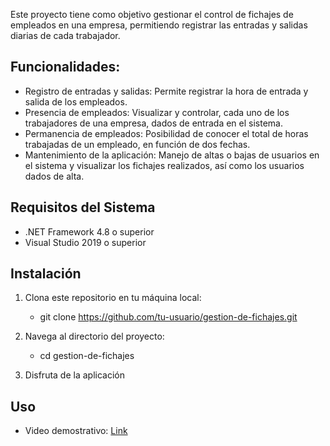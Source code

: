 Este proyecto tiene como objetivo gestionar el control de fichajes de empleados en una empresa, permitiendo registrar las entradas y salidas diarias de cada trabajador.

## Funcionalidades:

- Registro de entradas y salidas: Permite registrar la hora de entrada y salida de los empleados.
- Presencia de empleados: Visualizar y controlar, cada uno de los trabajadores de una empresa, dados de entrada en el sistema.
- Permanencia de empleados: Posibilidad de conocer el total de horas trabajadas de un empleado, en función de dos fechas.
- Mantenimiento de la aplicación: Manejo de altas o bajas de usuarios en el sistema y visualizar los fichajes realizados, así como los usuarios dados de alta.

## Requisitos del Sistema

- .NET Framework 4.8 o superior
- Visual Studio 2019 o superior

## Instalación

1. Clona este repositorio en tu máquina local:

   - git clone https://github.com/tu-usuario/gestion-de-fichajes.git

2. Navega al directorio del proyecto:

   - cd gestion-de-fichajes

3. Disfruta de la aplicación

## Uso

  - Video demostrativo: [Link](https://www.youtube.com/watch?v=JIr0LtXE6QQ)
